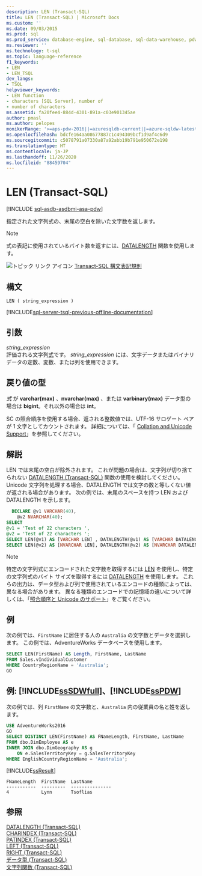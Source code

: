 ```yaml
---
description: LEN (Transact-SQL)
title: LEN (Transact-SQL) | Microsoft Docs
ms.custom: ''
ms.date: 09/03/2015
ms.prod: sql
ms.prod_service: database-engine, sql-database, sql-data-warehouse, pdw
ms.reviewer: ''
ms.technology: t-sql
ms.topic: language-reference
f1_keywords:
- LEN
- LEN_TSQL
dev_langs:
- TSQL
helpviewer_keywords:
- LEN function
- characters [SQL Server], number of
- number of characters
ms.assetid: fa20fee4-884d-4301-891a-c03e901345ae
author: pmasl
ms.author: pelopes
monikerRange: '>=aps-pdw-2016||=azuresqldb-current||=azure-sqldw-latest||>=sql-server-2016||=sqlallproducts-allversions||>=sql-server-linux-2017||=azuresqldb-mi-current'
ms.openlocfilehash: bdcfe164aa08677887c1c494309bcf1d9af4c6d9
ms.sourcegitcommit: c5078791a07330a87a92abb19b791e950672e198
ms.translationtype: HT
ms.contentlocale: ja-JP
ms.lasthandoff: 11/26/2020
ms.locfileid: "88459704"
---
```

# <a name="len-transact-sql"></a>LEN (Transact-SQL)
[!INCLUDE [sql-asdb-asdbmi-asa-pdw](../../includes/applies-to-version/sql-asdb-asdbmi-asa-pdw.md)]

指定された文字列式の、末尾の空白を除いた文字数を返します。  
  
> [!NOTE]  
> 式の表記に使用されているバイト数を返すには、[DATALENGTH](../../t-sql/functions/datalength-transact-sql.md) 関数を使用します。  
  
 ![トピック リンク アイコン](../../database-engine/configure-windows/media/topic-link.gif "トピック リンク アイコン") [Transact-SQL 構文表記規則](../../t-sql/language-elements/transact-sql-syntax-conventions-transact-sql.md)  
  
## <a name="syntax"></a>構文  
  
```syntaxsql
LEN ( string_expression )  
```  
  
[!INCLUDE[sql-server-tsql-previous-offline-documentation](../../includes/sql-server-tsql-previous-offline-documentation.md)]

## <a name="arguments"></a>引数
 *string_expression*  
 評価される文字列[式](../../t-sql/language-elements/expressions-transact-sql.md)です。 *string_expression* には、文字データまたはバイナリ データの定数、変数、または列を使用できます。  
  
## <a name="return-types"></a>戻り値の型  
 *式* が **varchar(max)** 、**nvarchar(max)** 、または **varbinary(max)** データ型の場合は **bigint**。それ以外の場合は **int**。  
  
 SC の照合順序を使用する場合、返される整数値では、UTF-16 サロゲート ペアが 1 文字としてカウントされます。 詳細については、「 [Collation and Unicode Support](../../relational-databases/collations/collation-and-unicode-support.md)」を参照してください。  
  
## <a name="remarks"></a>解説  
LEN では末尾の空白が除外されます。 これが問題の場合は、文字列が切り捨てられない [DATALENGTH &#40;Transact-SQL&#41;](../../t-sql/functions/datalength-transact-sql.md) 関数の使用を検討してください。 Unicode 文字列を処理する場合、DATALENGTH では文字の数と等しくない値が返される場合があります。 次の例では、末尾のスペースを持つ LEN および DATALENGTH を示します。  
  
```sql  
  DECLARE @v1 VARCHAR(40),  
    @v2 NVARCHAR(40);  
SELECT   
@v1 = 'Test of 22 characters ',   
@v2 = 'Test of 22 characters ';  
SELECT LEN(@v1) AS [VARCHAR LEN] , DATALENGTH(@v1) AS [VARCHAR DATALENGTH];  
SELECT LEN(@v2) AS [NVARCHAR LEN], DATALENGTH(@v2) AS [NVARCHAR DATALENGTH];  
```  

> [!NOTE]
> 特定の文字列式にエンコードされた文字数を取得するには [LEN](../../t-sql/functions/len-transact-sql.md) を使用し、特定の文字列式のバイト サイズを取得するには [DATALENGTH](../../t-sql/functions/datalength-transact-sql.md) を使用します。 これらの出力は、データ型および列で使用されているエンコードの種類によっては、異なる場合があります。 異なる種類のエンコードでの記憶域の違いについて詳しくは、「[照合順序と Unicode のサポート](../../relational-databases/collations/collation-and-unicode-support.md)」をご覧ください。

## <a name="examples"></a>例  
 次の例では、`FirstName` に居住する人の `Australia` の文字数とデータを選択します。 この例では、AdventureWorks データベースを使用します。  
  
```sql  
SELECT LEN(FirstName) AS Length, FirstName, LastName   
FROM Sales.vIndividualCustomer  
WHERE CountryRegionName = 'Australia';  
GO  
```  
  
## <a name="examples-sssdwfull-and-sspdw"></a>例: [!INCLUDE[ssSDWfull](../../includes/sssdwfull-md.md)]、[!INCLUDE[ssPDW](../../includes/sspdw-md.md)]  
 次の例では、列 `FirstName` の文字数と、`Australia` 内の従業員の名と姓を返します。  
  
```sql  
USE AdventureWorks2016  
GO  
SELECT DISTINCT LEN(FirstName) AS FNameLength, FirstName, LastName   
FROM dbo.DimEmployee AS e  
INNER JOIN dbo.DimGeography AS g   
    ON e.SalesTerritoryKey = g.SalesTerritoryKey   
WHERE EnglishCountryRegionName = 'Australia';  
```  
  
[!INCLUDE[ssResult](../../includes/ssresult-md.md)]  
  
```
FNameLength  FirstName  LastName  
-----------  ---------  ---------------  
4            Lynn       Tsoflias
```  
  
## <a name="see-also"></a>参照  
 [DATALENGTH &#40;Transact-SQL&#41;](../../t-sql/functions/datalength-transact-sql.md)   
 [CHARINDEX &#40;Transact-SQL&#41;](../../t-sql/functions/charindex-transact-sql.md)  
 [PATINDEX &#40;Transact-SQL&#41;](../../t-sql/functions/patindex-transact-sql.md)  
 [LEFT &#40;Transact-SQL&#41;](../../t-sql/functions/left-transact-sql.md)   
 [RIGHT &#40;Transact-SQL&#41;](../../t-sql/functions/right-transact-sql.md)  
 [データ型 &#40;Transact-SQL&#41;](../../t-sql/data-types/data-types-transact-sql.md)   
 [文字列関数 &#40;Transact-SQL&#41;](../../t-sql/functions/string-functions-transact-sql.md)   
  
  
